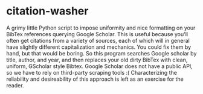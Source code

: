 # citation-washer

A grimy little Python script to impose uniformity and nice formatting on your BibTex references querying Google Scholar. 
This is useful because you'll often get citations from a variety of sources, each of which will in general have slightly different capitalization and mechanics. 
You could fix them by hand, but that would be boring. 
So this program searches Google scholar by title, author, and year, and then replaces your old dirty BibTex with clean, uniform, GScholar style Bibtex.
Google Scholar does not have a public API, so we have to rely on third-party scraping tools :(
Characterizing the reliability and desireability of this approach is left as an exercise for the reader. 
